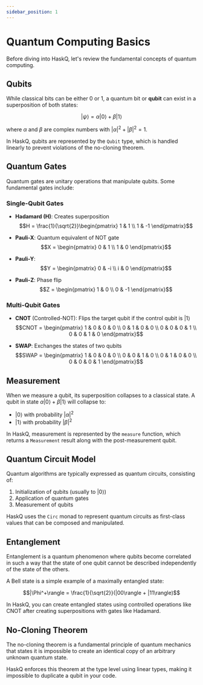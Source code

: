 ```yaml
---
sidebar_position: 1
---
```


# Quantum Computing Basics

Before diving into HaskQ, let's review the fundamental concepts of quantum computing.

## Qubits

While classical bits can be either 0 or 1, a quantum bit or **qubit** can exist in a superposition of both states:

$$|\psi\rangle = \alpha|0\rangle + \beta|1\rangle$$

where $\alpha$ and $\beta$ are complex numbers with $|\alpha|^2 + |\beta|^2 = 1$.

In HaskQ, qubits are represented by the `Qubit` type, which is handled linearly to prevent violations of the no-cloning theorem.

## Quantum Gates

Quantum gates are unitary operations that manipulate qubits. Some fundamental gates include:

### Single-Qubit Gates

- **Hadamard (H)**: Creates superposition
  $$H = \frac{1}{\sqrt{2}}\begin{pmatrix} 1 & 1 \\ 1 & -1 \end{pmatrix}$$

- **Pauli-X**: Quantum equivalent of NOT gate
  $$X = \begin{pmatrix} 0 & 1 \\ 1 & 0 \end{pmatrix}$$

- **Pauli-Y**:
  $$Y = \begin{pmatrix} 0 & -i \\ i & 0 \end{pmatrix}$$

- **Pauli-Z**: Phase flip
  $$Z = \begin{pmatrix} 1 & 0 \\ 0 & -1 \end{pmatrix}$$

### Multi-Qubit Gates

- **CNOT** (Controlled-NOT): Flips the target qubit if the control qubit is $|1\rangle$
  $$CNOT = \begin{pmatrix} 1 & 0 & 0 & 0 \\ 0 & 1 & 0 & 0 \\ 0 & 0 & 0 & 1 \\ 0 & 0 & 1 & 0 \end{pmatrix}$$

- **SWAP**: Exchanges the states of two qubits
  $$SWAP = \begin{pmatrix} 1 & 0 & 0 & 0 \\ 0 & 0 & 1 & 0 \\ 0 & 1 & 0 & 0 \\ 0 & 0 & 0 & 1 \end{pmatrix}$$

## Measurement

When we measure a qubit, its superposition collapses to a classical state. A qubit in state $\alpha|0\rangle + \beta|1\rangle$ will collapse to:
- $|0\rangle$ with probability $|\alpha|^2$
- $|1\rangle$ with probability $|\beta|^2$

In HaskQ, measurement is represented by the `measure` function, which returns a `Measurement` result along with the post-measurement qubit.

## Quantum Circuit Model

Quantum algorithms are typically expressed as quantum circuits, consisting of:
1. Initialization of qubits (usually to $|0\rangle$)
2. Application of quantum gates
3. Measurement of qubits

HaskQ uses the `Circ` monad to represent quantum circuits as first-class values that can be composed and manipulated.

## Entanglement

Entanglement is a quantum phenomenon where qubits become correlated in such a way that the state of one qubit cannot be described independently of the state of the others.

A Bell state is a simple example of a maximally entangled state:

$$|\Phi^+\rangle = \frac{1}{\sqrt{2}}(|00\rangle + |11\rangle)$$

In HaskQ, you can create entangled states using controlled operations like CNOT after creating superpositions with gates like Hadamard.

## No-Cloning Theorem

The no-cloning theorem is a fundamental principle of quantum mechanics that states it is impossible to create an identical copy of an arbitrary unknown quantum state.

HaskQ enforces this theorem at the type level using linear types, making it impossible to duplicate a qubit in your code. 